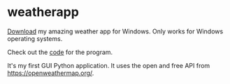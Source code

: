 # weatherapp
[Download](https://github.com/aamabile001/weatherapp/blob/main/AAWeatherApp.exe) my amazing weather app for Windows. Only works for Windows operating systems.

Check out the [code](https://github.com/aamabile001/weatherapp/blob/main/AAWeatherApp.py) for the program.

It's my first GUI Python application. It uses the open and free API from https://openweathermap.org/.


